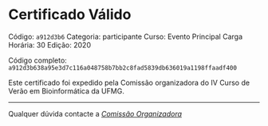 # Certificado Válido

Código: `a912d3b6`
Categoria: participante
Curso: Evento Principal
Carga Horária: 30
Edição: 2020


Código completo: `a912d3b638a95e3d7c116a048758b7bb2c8fad5839db636019a1198ffaadf400`


Este certificado foi expedido pela Comissão organizadora do IV Curso de Verão em Bioinformática da UFMG.

----

Qualquer dúvida contacte a [_Comissão Organizadora_](<mailto:cursobioinfoufmg@gmail.com$subject=[Certificados]>)

